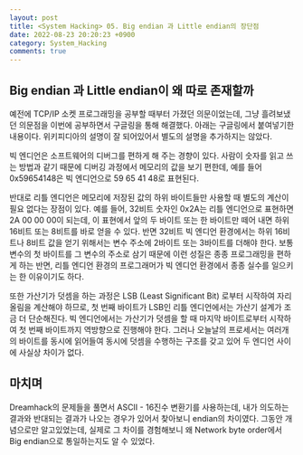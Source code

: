 ```yaml
---
layout: post
title: <System Hacking> 05. Big endian 과 Little endian의 장단점 
date: 2022-08-23 20:20:23 +0900
category: System_Hacking
comments: true
---
```


## Big endian 과 Little endian이 왜 따로 존재할까

예전에 TCP/IP 소켓 프로그래밍을 공부할 때부터 가졌던 의문이었는데, 그냥 흘려보냈던 의문점을 이번에 공부하면서 구글링을 통해 해결했다. 아래는 구글링에서 붙여넣기한 내용이다. 위키피디아의 설명이 잘 되어있어서 별도의 설명을 추가하지는 않았다.

빅 엔디언은 소프트웨어의 디버그를 편하게 해 주는 경향이 있다. 사람이 숫자를 읽고 쓰는 방법과 같기 때문에 디버깅 과정에서 메모리의 값을 보기 편한데, 예를 들어 0x59654148은 빅 엔디언으로 59 65 41 48로 표현된다.

반대로 리틀 엔디언은 메모리에 저장된 값의 하위 바이트들만 사용할 때 별도의 계산이 필요 없다는 장점이 있다. 예를 들어, 32비트 숫자인 0x2A는 리틀 엔디언으로 표현하면 2A 00 00 00이 되는데, 이 표현에서 앞의 두 바이트 또는 한 바이트만 떼어 내면 하위 16비트 또는 8비트를 바로 얻을 수 있다. 반면 32비트 빅 엔디언 환경에서는 하위 16비트나 8비트 값을 얻기 위해서는 변수 주소에 2바이트 또는 3바이트를 더해야 한다. 보통 변수의 첫 바이트를 그 변수의 주소로 삼기 때문에 이런 성질은 종종 프로그래밍을 편하게 하는 반면, 리틀 엔디언 환경의 프로그래머가 빅 엔디언 환경에서 종종 실수를 일으키는 한 이유이기도 하다.

또한 가산기가 덧셈을 하는 과정은 LSB (Least Significant Bit) 로부터 시작하여 자리 올림을 계산해야 하므로, 첫 번째 바이트가 LSB인 리틀 엔디언에서는 가산기 설계가 조금 더 단순해진다. 빅 엔디언에서는 가산기가 덧셈을 할 때 마지막 바이트로부터 시작하여 첫 번째 바이트까지 역방향으로 진행해야 한다. 그러나 오늘날의 프로세서는 여러개의 바이트를 동시에 읽어들여 동시에 덧셈을 수행하는 구조를 갖고 있어 두 엔디언 사이에 사실상 차이가 없다.

## 마치며

Dreamhack의 문제들을 풀면서 ASCII - 16진수 변환기를 사용하는데, 내가 의도하는 결과와 반대되는 결과가 나오는 경우가 있어서 찾아보니 endian의 차이였다. 그동안 개념으로만 알고있었는데, 실제로 그 차이를 경험해보니 왜 Network byte order에서 Big endian으로 통일하는지도 알 수 있었다.